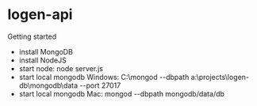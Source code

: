 # logen-api

Getting started
- install MongoDB
- install NodeJS
- start node: node server.js
- start local mongodb Windows: C:\mongod --dbpath a:\projects\logen-db\mongodb\data --port 27017
- start local mongodb Mac: mongod --dbpath mongodb/data/db